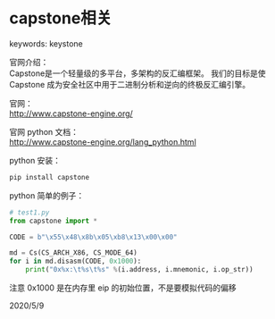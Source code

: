# capstone相关

keywords: keystone  

官网介绍：  
Capstone是一个轻量级的多平台，多架构的反汇编框架。 我们的目标是使 Capstone 成为安全社区中用于二进制分析和逆向的终极反汇编引擎。
  
官网：  
http://www.capstone-engine.org/  

官网 python 文档：  
http://www.capstone-engine.org/lang_python.html  

python 安装：  
```r
pip install capstone
```

python 简单的例子：  
```python
# test1.py
from capstone import *

CODE = b"\x55\x48\x8b\x05\xb8\x13\x00\x00"

md = Cs(CS_ARCH_X86, CS_MODE_64)
for i in md.disasm(CODE, 0x1000):
    print("0x%x:\t%s\t%s" %(i.address, i.mnemonic, i.op_str))
```

注意 0x1000 是在内存里 eip 的初始位置，不是要模拟代码的偏移  


2020/5/9  
